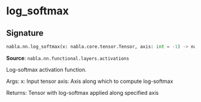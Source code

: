 # log_softmax

## Signature

```python
nabla.nn.log_softmax(x: nabla.core.tensor.Tensor, axis: int = -1) -> nabla.core.tensor.Tensor
```

**Source**: `nabla.nn.functional.layers.activations`

Log-softmax activation function.

Args:
    x: Input tensor
    axis: Axis along which to compute log-softmax

Returns:
    Tensor with log-softmax applied along specified axis

